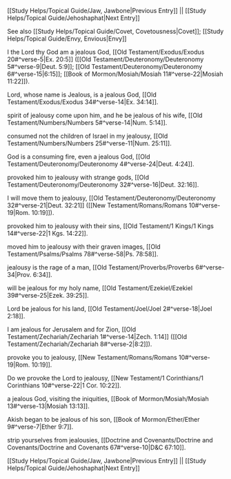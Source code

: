 [[Study Helps/Topical Guide/Jaw, Jawbone|Previous Entry]]  ||  [[Study Helps/Topical Guide/Jehoshaphat|Next Entry]]

 See also [[Study Helps/Topical Guide/Covet, Covetousness|Covet]]; [[Study Helps/Topical Guide/Envy, Envious|Envy]]

 I the Lord thy God am a jealous God, [[Old Testament/Exodus/Exodus 20#^verse-5|Ex. 20:5]] ([[Old Testament/Deuteronomy/Deuteronomy 5#^verse-9|Deut. 5:9]]; [[Old Testament/Deuteronomy/Deuteronomy 6#^verse-15|6:15]]; [[Book of Mormon/Mosiah/Mosiah 11#^verse-22|Mosiah 11:22]]).

 Lord, whose name is Jealous, is a jealous God, [[Old Testament/Exodus/Exodus 34#^verse-14|Ex. 34:14]].

 spirit of jealousy come upon him, and he be jealous of his wife, [[Old Testament/Numbers/Numbers 5#^verse-14|Num. 5:14]].

 consumed not the children of Israel in my jealousy, [[Old Testament/Numbers/Numbers 25#^verse-11|Num. 25:11]].

 God is a consuming fire, even a jealous God, [[Old Testament/Deuteronomy/Deuteronomy 4#^verse-24|Deut. 4:24]].

 provoked him to jealousy with strange gods, [[Old Testament/Deuteronomy/Deuteronomy 32#^verse-16|Deut. 32:16]].

 I will move them to jealousy, [[Old Testament/Deuteronomy/Deuteronomy 32#^verse-21|Deut. 32:21]] ([[New Testament/Romans/Romans 10#^verse-19|Rom. 10:19]]).

 provoked him to jealousy with their sins, [[Old Testament/1 Kings/1 Kings 14#^verse-22|1 Kgs. 14:22]].

 moved him to jealousy with their graven images, [[Old Testament/Psalms/Psalms 78#^verse-58|Ps. 78:58]].

 jealousy is the rage of a man, [[Old Testament/Proverbs/Proverbs 6#^verse-34|Prov. 6:34]].

 will be jealous for my holy name, [[Old Testament/Ezekiel/Ezekiel 39#^verse-25|Ezek. 39:25]].

 Lord be jealous for his land, [[Old Testament/Joel/Joel 2#^verse-18|Joel 2:18]].

 I am jealous for Jerusalem and for Zion, [[Old Testament/Zechariah/Zechariah 1#^verse-14|Zech. 1:14]] ([[Old Testament/Zechariah/Zechariah 8#^verse-2|8:2]]).

 provoke you to jealousy, [[New Testament/Romans/Romans 10#^verse-19|Rom. 10:19]].

 Do we provoke the Lord to jealousy, [[New Testament/1 Corinthians/1 Corinthians 10#^verse-22|1 Cor. 10:22]].

 a jealous God, visiting the iniquities, [[Book of Mormon/Mosiah/Mosiah 13#^verse-13|Mosiah 13:13]].

 Akish began to be jealous of his son, [[Book of Mormon/Ether/Ether 9#^verse-7|Ether 9:7]].

 strip yourselves from jealousies, [[Doctrine and Covenants/Doctrine and Covenants/Doctrine and Covenants 67#^verse-10|D&C 67:10]].

[[Study Helps/Topical Guide/Jaw, Jawbone|Previous Entry]]  ||  [[Study Helps/Topical Guide/Jehoshaphat|Next Entry]]